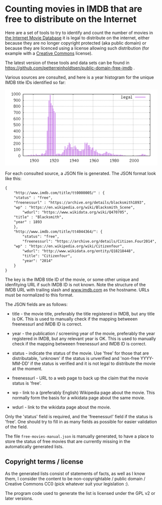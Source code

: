Counting movies in IMDB that are free to distribute on the Internet
===================================================================

Here are a set of tools to try to identify and count the number of
movies in [the Internet Movie Database](https://www.imdb.com/) it is
legal to distribute on the internet, either because they are no longer
copyright protected (aka public domain) or because they are licenced
using a license allowing such distribution (for example with a
[Creative Commons](https://creativecommons.org/) license).

The latest version of these tools and data sets can be found in
https://github.com/petterreinholdtsen/public-domain-free-imdb .

Various sources are consulted, and here is a year histogram for the
unique IMDB title IDs identified so far:

![Movie release year histogram](histogram-year.png "Histogram of movie release year")

For each consulted source, a JSON file is generated.  The JSON format
look like this:

```
{
    "http://www.imdb.com/title/tt0000005/" : {
	"status" : "free",
	"freenessurl" : "https://archive.org/details/blacksmith1893",
	"wp" : "https://en.wikipedia.org/wiki/Blacksmith_Scene",
        "wdurl": "https://www.wikidata.org/wiki/Q470705",
	"title" : "Blacksmith",
	"year" : 1893
    },
    "http://www.imdb.com/title/tt4044364/": {
        "status": "free",
        "freenessurl": "https://archive.org/details/Citizen.Four2014",
	"wp" : "https://en.wikipedia.org/wiki/Citizenfour",
        "wdurl": "http://www.wikidata.org/entity/Q18218448",
        "title": "Citizenfour",
        "year": "2014"
    }
}
```

The key is the IMDB title ID of the movie, or some other unique and
idenfitying URL if such IMDB ID is not known.  Note the structure of
the IMDB URL with trailing slash and www.imdb.com as the hostname.
URLs must be normalized to this format.

The JSON fields are as follows:

 * title - the movie title, preferably the title registered in IMDB,
   but any title is OK.  This is used to manually check if the mapping
   betweeen freenessurl and IMDB ID is correct.

 * year - the publication / screening year of the movie, preferably
   the year registered in IMDB, but any relevant year is OK.  This is
   used to manually check if the mapping betweeen freenessurl and IMDB
   ID is correct.

 * status - indicate the status of the movie.  Use 'free' for those
   that are distributable, 'unknown' if the status is unverified and
   'non-free YYYY-MM-DD' if the status is verified and it is not legal
   to distribute the movie at the moment.

 * freenessurl - URL to a web page to back up the claim that the movie
   status is 'free'.

 * wp - link to a (preferably English) Wikipedia page about the movie.
   This normally form the basis for a wikidata page about the same
   movie.

 * wdurl - link to the wikidata page about the movie.

Only the 'status' field is required, and the 'freenessurl' field if
the status is 'free'.  One should try to fill in as many fields as
possible for easier validation of the field.

The file `free-movies-manual.json` is manually generated, to have a
place to store the status of free movies that are currently missing in
the automatically generated lists.

Copyright terms / license
-------------------------

As the generated lists consist of statements of facts, as well as I
know them, I consider the content to be non-copyrightable / public
domain / Creative Commons CC0 (pick whatever suit your legislation :).

The program code used to generate the list is licensed under the GPL
v2 or later versions.
